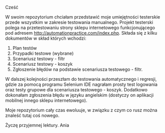 Cześć

W swoim repozytorium chciałam przedstawić moje umiejętności testerskie przede wszystkim w zakresie testowania manualnego. Projekt testerski polega na przetestowaniu strony sklepu internetowego funkcjonującego pod adresem http://automationpractice.com/index.php. Składa się z kilku dokumentów w skład których wchodzi:
1. Plan testów 
2. Przypadki testowe (wybrane)
3. Scenariusz testowy - filtr
4. Scenariusz testowy - koszyk
5. Zgłoszenie błędów na podstawie scenariusza testowego - filtr.

W dalszej kolejności przeszłam do testowania automatycznego i regresji, gdzie za pomocą programu Selenium IDE nagrałam prosty test logowania oraz testy grupowe dla scenariusza testowego - koszyk.
Dodatkowo dokonałam zgłoszenia błędu w języku angielskim (dostyczy on aplikacji mobilnej innego sklepu internetowego). 

Moje repozytorium cały czas ewoluuje, w związku z czym co rusz można znaleść tutaj coś nowego.

Życzę przyjemnej lektury. 
Ania

